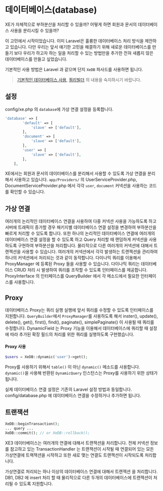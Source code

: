 # 데이터베이스(database)

XE가 자체적으로 부하분산을 처리할 수 있을까?
어떻게 하면 회원과 문서의 데이터베이스 사용을 분리시킬 수 있을까? 

이 고민에서 시작이었습니다. 이미 Laravel은 훌륭한 데이터베이스 처리 방식을 제안하고 있습니다. 다만 우리는 앞서 얘기한 고민을 해결하기 위해 새로운 데이터베이스를 만들기 보다 우리가 하고자 하는 일을 처리할 수 있는 방법만을 추가한 전혀 새롭지 않은 데이터베이스를 만들고 싶었습니다.

기본적인 사용 방법은 Laravel 과 같으며 단지 `XeDB` 파사드를 사용하면 됩니다.

> [기본적인 데이터베이스 사용](http://xpressengine.github.io/laravel-korean-docs/docs/5.0/database/), [쿼리빌더](http://xpressengine.github.io/laravel-korean-docs/docs/5.0/queries/)  의 내용을 숙지하시기 바랍니다.
> 
## 설정
config/xe.php 의 `database`에 가상 연결 설정을 등록합니다.
```php
'database' => [
        'default' => [
            'slave' => ['default'],
        ],
        'document' => [
            'slave' => ['default'],
        ],
        'user' => [
            'slave' => ['default'],
        ],
    ],
```

XE에서는 회원과 문서의 데이터베이스를 분리해서 사용할 수 있도록 가상 연결을 분리해서 사용하고 있습니다. `app/Providers/` 의 UserServiceProvider.php, DocumentServiceProvider.php 에서 각각 `user`, `document` 커넥션을 사용하는 코드를 확인할 수 있습니다.


## 가상 연결
여러개의 논리적인 데이터베이스 연결을 사용하여 다중 커넥션 사용을 가능하도록 하고 서버에 트래픽이 증가할 경우 패키지별 데이터베이스 연결 설정을 변경하여 부하분산을 빠르게 처리할 수 있도록 합니다. 또한 하나의 논리적인 데이터베이스 연결에 여러개의 데이터베이스 연결 설정을 할 수 있도록 하고 Query 처리할 때 랜덤하게 커넥션을 사용하도록 구현하여 부하분산을 처리합니다.
물리적으로 다른 여러개의 커넥션에 대해서 트랜젝션을 사용할 수 있습니다. 여러개의 커넥션에서 각각 발생하는 트랜젝션을 관리하여 하나의 커넥션에서 처리되는 것과 같이 동작합니다. 
다이나믹 쿼리를 이용해서 ProxyManager 에 등록된 Proxy 들을 사용할 수 있습니다. 다이나믹 쿼리는 데이터베이스 CRUD 처리 시 발생하여 쿼리를 조작할 수 있도록 인터페이스를 제공합니다. ProxyInterface 의 인터페이스를 QueryBuilder 에서 각 메소드에서 필요한 인터페이스를 사용합니다.

## Proxy
데이터베이스 Proxy는 쿼리 실행 실행에 앞서 쿼리를 수정할 수 있도록 인터페이스를 지원합니다. `QueryBuilder`에서 `ProxyManager`를 사용하도록 해서 inster(), update(), delete(), get(), first(), find(), paginate(), simplePaginate() 이 사용될 때 쿼리를 수정합니다. 
DynamicField 는 Proxy 기능을 이용해서 데이터베이스에 쿼리할 때 설정에 따라 추가된 확장 필드의 처리를 위한 쿼리를 실행하도록 구현했습니다.

#### Proxy 사용
```php
$users = XeDB::dynamic('user')->get();
```
Proxy를 사용하기 위해서 `table()` 이 아닌 `dynamic()` 메소드를 사용합니다. `dynamic()`을 사용해 반환된 `DynamicQuery` 인스턴스는 Proxy를 사용하기 위한 상태가 됩니다.


실제 데이터베이스 연결 설정은 기존의 Laravel 설정 방법과 동일합니다. config/database.php 에 데이터베이스 연결을 수정하거나 추가하면 됩니다. 

## 트랜잭션
```php
XeDB::beginTransaction();
... query ...
XeDB::commit(); // or XeDB::rollback();
```
XE3 데이터베이스는 여러개의 연결에 대해서 트랜잭션을 처리합니다. 전체 커넥션 정보를 참고하고 있는 TransactionHandler 는 트랜잭션이 시작될 때 연결되어 있는 모든 가상연결에 트랙잭션을 시작하고 또한 새로 맺는 연결도 트랜잭션이 시작되도록 처리합니다.

가상연결로 처리되는 하나 이상의 데이터베이스 연결에 대해서 트랜젝션 을 처리합니다. 
DB1, DB2 에 insert 처리 할 때 물리적으로 다른 두개의 데이터베이스에 트랜젝션이 처리될 수 있도록 지원합니다.

